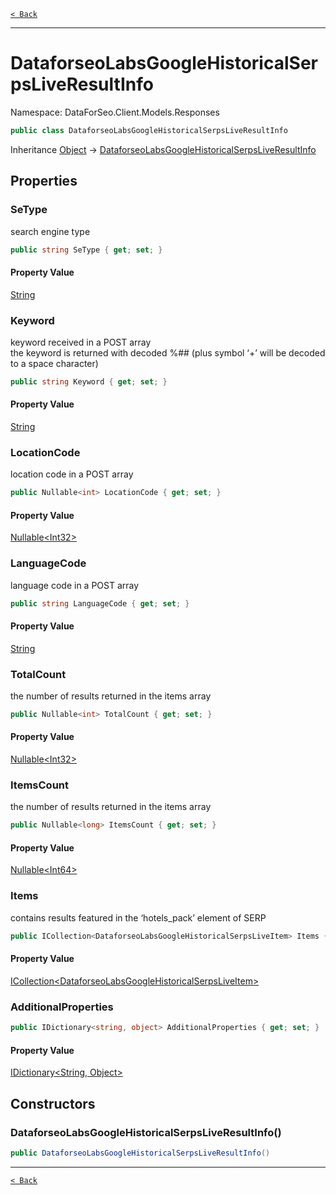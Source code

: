[`< Back`](./)

---

# DataforseoLabsGoogleHistoricalSerpsLiveResultInfo

Namespace: DataForSeo.Client.Models.Responses

```csharp
public class DataforseoLabsGoogleHistoricalSerpsLiveResultInfo
```

Inheritance [Object](https://docs.microsoft.com/en-us/dotnet/api/system.object) → [DataforseoLabsGoogleHistoricalSerpsLiveResultInfo](./dataforseo.client.models.responses.dataforseolabsgooglehistoricalserpsliveresultinfo)

## Properties

### **SeType**

search engine type

```csharp
public string SeType { get; set; }
```

#### Property Value

[String](https://docs.microsoft.com/en-us/dotnet/api/system.string)<br>

### **Keyword**

keyword received in a POST array
 <br>the keyword is returned with decoded %## (plus symbol ‘+’ will be decoded to a space character)

```csharp
public string Keyword { get; set; }
```

#### Property Value

[String](https://docs.microsoft.com/en-us/dotnet/api/system.string)<br>

### **LocationCode**

location code in a POST array

```csharp
public Nullable<int> LocationCode { get; set; }
```

#### Property Value

[Nullable&lt;Int32&gt;](https://docs.microsoft.com/en-us/dotnet/api/system.nullable-1)<br>

### **LanguageCode**

language code in a POST array

```csharp
public string LanguageCode { get; set; }
```

#### Property Value

[String](https://docs.microsoft.com/en-us/dotnet/api/system.string)<br>

### **TotalCount**

the number of results returned in the items array

```csharp
public Nullable<int> TotalCount { get; set; }
```

#### Property Value

[Nullable&lt;Int32&gt;](https://docs.microsoft.com/en-us/dotnet/api/system.nullable-1)<br>

### **ItemsCount**

the number of results returned in the items array

```csharp
public Nullable<long> ItemsCount { get; set; }
```

#### Property Value

[Nullable&lt;Int64&gt;](https://docs.microsoft.com/en-us/dotnet/api/system.nullable-1)<br>

### **Items**

contains results featured in the ‘hotels_pack’ element of SERP

```csharp
public ICollection<DataforseoLabsGoogleHistoricalSerpsLiveItem> Items { get; set; }
```

#### Property Value

[ICollection&lt;DataforseoLabsGoogleHistoricalSerpsLiveItem&gt;](./dataforseo.client.models.dataforseolabsgooglehistoricalserpsliveitem)<br>

### **AdditionalProperties**

```csharp
public IDictionary<string, object> AdditionalProperties { get; set; }
```

#### Property Value

[IDictionary&lt;String, Object&gt;](https://docs.microsoft.com/en-us/dotnet/api/system.collections.generic.idictionary-2)<br>

## Constructors

### **DataforseoLabsGoogleHistoricalSerpsLiveResultInfo()**

```csharp
public DataforseoLabsGoogleHistoricalSerpsLiveResultInfo()
```

---

[`< Back`](./)
